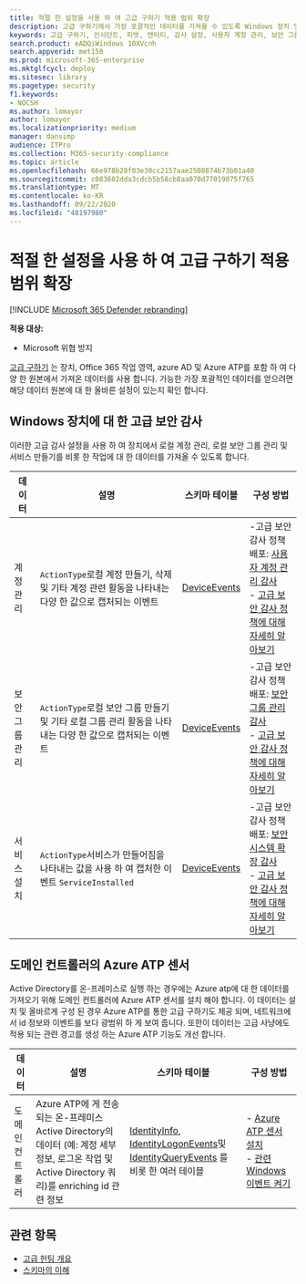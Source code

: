 ```yaml
---
title: 적절 한 설정을 사용 하 여 고급 구하기 적용 범위 확장
description: 고급 구하기에서 가장 포괄적인 데이터를 가져올 수 있도록 Windows 장치 및 기타 설정에 대 한 감사 설정을 확인 합니다.
keywords: 고급 구하기, 인시던트, 피벗, 엔터티, 감사 설정, 사용자 계정 관리, 보안 그룹 관리, 위협 검색, 사이버 위협 구하기, search, 쿼리, 원격 분석, Microsoft 365, Microsoft Threat Protection
search.product: eADQiWindows 10XVcnh
search.appverid: met150
ms.prod: microsoft-365-enterprise
ms.mktglfcycl: deploy
ms.sitesec: library
ms.pagetype: security
f1.keywords:
- NOCSH
ms.author: lomayor
author: lomayor
ms.localizationpriority: medium
manager: dansimp
audience: ITPro
ms.collection: M365-security-compliance
ms.topic: article
ms.openlocfilehash: 66e978b28f03e30cc2157aae2508874b73b01a40
ms.sourcegitcommit: c083602dda3cdcb5b58cb8aa070d77019075f765
ms.translationtype: MT
ms.contentlocale: ko-KR
ms.lasthandoff: 09/22/2020
ms.locfileid: "48197980"
---
```

# <a name="extend-advanced-hunting-coverage-with-the-right-settings"></a>적절 한 설정을 사용 하 여 고급 구하기 적용 범위 확장

[!INCLUDE [Microsoft 365 Defender rebranding](../includes/microsoft-defender.md)]


**적용 대상:**
- Microsoft 위협 방지

[고급 구하기](advanced-hunting-overview.md) 는 장치, Office 365 작업 영역, azure AD 및 Azure ATP를 포함 하 여 다양 한 원본에서 가져온 데이터를 사용 합니다. 가능한 가장 포괄적인 데이터를 얻으려면 해당 데이터 원본에 대 한 올바른 설정이 있는지 확인 합니다.

## <a name="advanced-security-auditing-on-windows-devices"></a>Windows 장치에 대 한 고급 보안 감사
이러한 고급 감사 설정을 사용 하 여 장치에서 로컬 계정 관리, 로컬 보안 그룹 관리 및 서비스 만들기를 비롯 한 작업에 대 한 데이터를 가져올 수 있도록 합니다.

| 데이터 | 설명 | 스키마 테이블 | 구성 방법 |
| --- | --- | --- | --- |
| 계정 관리 | `ActionType`로컬 계정 만들기, 삭제 및 기타 계정 관련 활동을 나타내는 다양 한 값으로 캡처되는 이벤트 | [DeviceEvents](advanced-hunting-deviceevents-table.md) | -고급 보안 감사 정책 배포: [사용자 계정 관리 감사](https://docs.microsoft.com/windows/security/threat-protection/auditing/audit-user-account-management)<br> - [고급 보안 감사 정책에 대해 자세히 알아보기](https://docs.microsoft.com/windows/security/threat-protection/auditing/advanced-security-auditing) |
| 보안 그룹 관리 | `ActionType`로컬 보안 그룹 만들기 및 기타 로컬 그룹 관리 활동을 나타내는 다양 한 값으로 캡처되는 이벤트 | [DeviceEvents](advanced-hunting-deviceevents-table.md) | -고급 보안 감사 정책 배포: [보안 그룹 관리 감사](https://docs.microsoft.com/windows/security/threat-protection/auditing/audit-security-group-management)<br> - [고급 보안 감사 정책에 대해 자세히 알아보기](https://docs.microsoft.com/windows/security/threat-protection/auditing/advanced-security-auditing) |
| 서비스 설치 | `ActionType`서비스가 만들어짐을 나타내는 값을 사용 하 여 캡처한 이벤트 `ServiceInstalled` | [DeviceEvents](advanced-hunting-deviceevents-table.md) | -고급 보안 감사 정책 배포: [보안 시스템 확장 감사](https://docs.microsoft.com/windows/security/threat-protection/auditing/audit-security-system-extension)<br> - [고급 보안 감사 정책에 대해 자세히 알아보기](https://docs.microsoft.com/windows/security/threat-protection/auditing/advanced-security-auditing) |

## <a name="azure-atp-sensor-on-the-domain-controller"></a>도메인 컨트롤러의 Azure ATP 센서
Active Directory를 온-프레미스로 실행 하는 경우에는 Azure atp에 대 한 데이터를 가져오기 위해 도메인 컨트롤러에 Azure ATP 센서를 설치 해야 합니다. 이 데이터는 설치 및 올바르게 구성 된 경우 Azure ATP를 통한 고급 구하기도 제공 되며, 네트워크에서 id 정보와 이벤트를 보다 광범위 하 게 보여 줍니다. 또한이 데이터는 고급 사냥에도 적용 되는 관련 경고를 생성 하는 Azure ATP 기능도 개선 합니다. 

| 데이터 | 설명 | 스키마 테이블 | 구성 방법 |
| --- | --- | --- | --- |
| 도메인 컨트롤러 | Azure ATP에 게 전송 되는 온-프레미스 Active Directory의 데이터 (예: 계정 세부 정보, 로그온 작업 및 Active Directory 쿼리)를 enriching id 관련 정보 | [IdentityInfo](advanced-hunting-identityinfo-table.md), [IdentityLogonEvents](advanced-hunting-identitylogonevents-table.md)및 [IdentityQueryEvents](advanced-hunting-identityqueryevents-table.md) 를 비롯 한 여러 테이블  | - [Azure ATP 센서 설치](https://docs.microsoft.com/azure-advanced-threat-protection/install-atp-step4)<br>- [관련 Windows 이벤트 켜기](https://docs.microsoft.com/azure-advanced-threat-protection/configure-event-collection) |

## <a name="related-topics"></a>관련 항목
- [고급 헌팅 개요](advanced-hunting-overview.md)
- [스키마의 이해](advanced-hunting-schema-tables.md)
